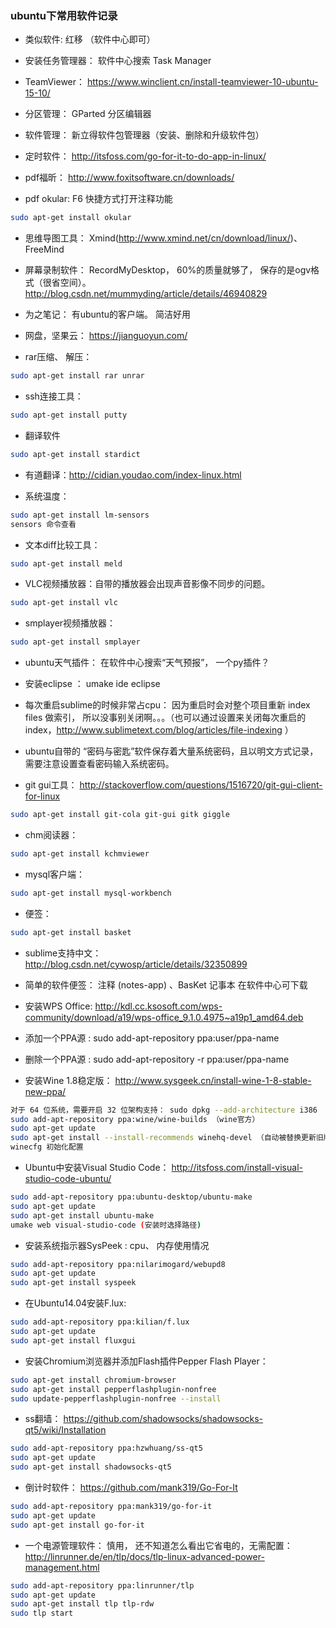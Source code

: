 ### ubuntu下常用软件记录


* 类似软件: 红移 （软件中心即可）

* 安装任务管理器： 软件中心搜索 Task Manager

* TeamViewer： https://www.winclient.cn/install-teamviewer-10-ubuntu-15-10/

* 分区管理： GParted 分区编辑器

* 软件管理： 新立得软件包管理器（安装、删除和升级软件包）

* 定时软件： http://itsfoss.com/go-for-it-to-do-app-in-linux/

* pdf福昕： http://www.foxitsoftware.cn/downloads/ 

* pdf okular: F6 快捷方式打开注释功能
```bash
sudo apt-get install okular
```

* 思维导图工具：  Xmind(http://www.xmind.net/cn/download/linux/)、 FreeMind

* 屏幕录制软件： RecordMyDesktop， 60%的质量就够了， 保存的是ogv格式（很省空间）。 http://blog.csdn.net/mummyding/article/details/46940829

* 为之笔记： 有ubuntu的客户端。 简洁好用

* 网盘，坚果云： https://jianguoyun.com/

* rar压缩、 解压：
```bash
sudo apt-get install rar unrar
```

* ssh连接工具：
```bash
sudo apt-get install putty
```

* 翻译软件
```bash
sudo apt-get install stardict
```

* 有道翻译：http://cidian.youdao.com/index-linux.html

* 系统温度：
```bash
sudo apt-get install lm-sensors
sensors 命令查看
```

* 文本diff比较工具：
```bash
sudo apt-get install meld
```

* VLC视频播放器：自带的播放器会出现声音影像不同步的问题。
```bash
sudo apt-get install vlc
```

* smplayer视频播放器：
```bash
sudo apt-get install smplayer
```

* ubuntu天气插件： 在软件中心搜索“天气预报”， 一个py插件？

* 安装eclipse ： umake ide eclipse

* 每次重启sublime的时候非常占cpu： 因为重启时会对整个项目重新 index files 做索引， 所以没事别关闭啊。。。（也可以通过设置来关闭每次重启的index，http://www.sublimetext.com/blog/articles/file-indexing ）

* ubuntu自带的 “密码与密匙”软件保存着大量系统密码，且以明文方式记录， 需要注意设置查看密码输入系统密码。

* git gui工具： http://stackoverflow.com/questions/1516720/git-gui-client-for-linux
```bash
sudo apt-get install git-cola git-gui gitk giggle
```

* chm阅读器：
```bash
sudo apt-get install kchmviewer
```

* mysql客户端：
```bash
sudo apt-get install mysql-workbench
```

* 便签：
```bash
sudo apt-get install basket
```

* sublime支持中文： http://blog.csdn.net/cywosp/article/details/32350899

* 简单的软件便签：  注释 (notes-app) 、BasKet 记事本 在软件中心可下载

* 安装WPS Office: http://kdl.cc.ksosoft.com/wps-community/download/a19/wps-office_9.1.0.4975~a19p1_amd64.deb


* 添加一个PPA源 : sudo add-apt-repository ppa:user/ppa-name
* 删除一个PPA源 : sudo add-apt-repository -r ppa:user/ppa-name

* 安装Wine 1.8稳定版： http://www.sysgeek.cn/install-wine-1-8-stable-new-ppa/
```bash
对于 64 位系统，需要开启 32 位架构支持： sudo dpkg --add-architecture i386
sudo add-apt-repository ppa:wine/wine-builds （wine官方）
sudo apt-get update
sudo apt-get install --install-recommends winehq-devel （自动被替换更新旧版本）
winecfg 初始化配置
```

* Ubuntu中安装Visual Studio Code： http://itsfoss.com/install-visual-studio-code-ubuntu/
```bash
sudo add-apt-repository ppa:ubuntu-desktop/ubuntu-make
sudo apt-get update
sudo apt-get install ubuntu-make
umake web visual-studio-code (安装时选择路径)
```

* 安装系统指示器SysPeek : cpu、 内存使用情况
```bash
sudo add-apt-repository ppa:nilarimogard/webupd8
sudo apt-get update
sudo apt-get install syspeek
```

* 在Ubuntu14.04安装F.lux:
```bash
sudo add-apt-repository ppa:kilian/f.lux
sudo apt-get update
sudo apt-get install fluxgui
```

* 安装Chromium浏览器并添加Flash插件Pepper Flash Player：
```bash
sudo apt-get install chromium-browser
sudo apt-get install pepperflashplugin-nonfree
sudo update-pepperflashplugin-nonfree --install
```

* ss翻墙： https://github.com/shadowsocks/shadowsocks-qt5/wiki/Installation
```bash
sudo add-apt-repository ppa:hzwhuang/ss-qt5
sudo apt-get update
sudo apt-get install shadowsocks-qt5
```

* 倒计时软件： https://github.com/mank319/Go-For-It
```bash
sudo add-apt-repository ppa:mank319/go-for-it
sudo apt-get update
sudo apt-get install go-for-it
```

* 一个电源管理软件： 慎用， 还不知道怎么看出它省电的，无需配置： http://linrunner.de/en/tlp/docs/tlp-linux-advanced-power-management.html
```bash
sudo add-apt-repository ppa:linrunner/tlp
sudo apt-get update
sudo apt-get install tlp tlp-rdw
sudo tlp start
```